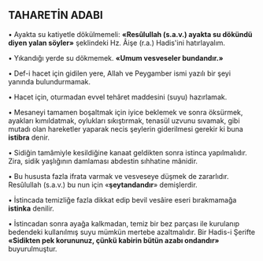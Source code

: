 ## TAHARETİN ADABI

•      Ayakta su katiyetle dökülmemeli: **«Resûlullah (s.a.v.) ayakta su dökündü diyen yalan söyler»** şeklindeki Hz. Âişe (r.a.) Hadis'ini ha­tırlayalım.

•      Yıkandığı yerde su dökmemek. **«Umum vesveseler bundandır.»**

•      Def-i hacet için gidilen yere, Allah ve Peygamber ismi yazılı bir şeyi yanında bulundurmamak.

•      Hacet için, oturmadan evvel tehâret mad­desini (suyu) hazırlamak.

•      Mesaneyi tamamen boşaltmak için iyice beklemek ve sonra öksürmek, ayakları kımıldatmak, oylukları sıkıştırmak, tenasül uzvunu sı­vamak, gibi mutadı olan hareketler yaparak necis şeylerin giderilmesi gerekir ki buna **istibra** denir.

•      Sidiğin tamâmiyle kesildiğine kanaat gel­dikten sonra istinca yapılmalıdır. Zira, sidik yaş­lığının damlaması abdestin sıhhatine mânidir.

•      Bu hususta fazla ifrata varmak ve vesveseye düşmek de zararlıdır. Resûlullah (s.a.v.) bu­
nun için «**şeytandandır**» demişlerdir.

•      İstincada temizliğe fazla dikkat edip bevil vesâire eseri bırakmamağa **istinka** denilir.

•      İstincadan sonra ayağa kalkmadan, te­miz bir bez parçası ile kurulanıp bedendeki kullanılmış suyu mümkün mertebe azaltmalıdır. Bir Hadis-i Şerifte **«Sidikten pek korununuz, çün­kü kabirin bütün azabı ondandır»** buyurulmuştur.
